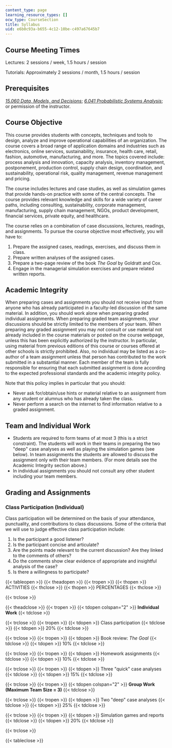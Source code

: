 ```yaml
---
content_type: page
learning_resource_types: []
ocw_type: CourseSection
title: Syllabus
uid: e6b0c93a-b655-4c12-10be-c497a67645b7
---
```


Course Meeting Times
--------------------

Lectures: 2 sessions / week, 1.5 hours / session

Tutorials: Approximately 2 sessions / month, 1.5 hours / session

Prerequisites
-------------

[_15.060 Data, Models, and Decisions_](/courses/15-060-data-models-and-decisions-fall-2014/); [_6.041 Probabilistic Systems Analysis_](/courses/6-041-probabilistic-systems-analysis-and-applied-probability-fall-2010/); or permission of the instructor.

Course Objective
----------------

This course provides students with concepts, techniques and tools to design, analyze and improve operational capabilities of an organization. The course covers a broad range of application domains and industries such as electronics, online services, sustainability, insurance, health care, retail, fashion, automotive, manufacturing, and more. The topics covered include: process analysis and innovation, capacity analysis, inventory management, postponement, production control, supply chain design, coordination, and sustainability, operational risk, quality management, revenue management and pricing.

The course includes lectures and case studies, as well as simulation games that provide hands-on practice with some of the central concepts. The course provides relevant knowledge and skills for a wide variety of career paths, including consulting, sustainability, corporate management, manufacturing, supply chain management, NGOs, product development, financial services, private equity, and healthcare.

The course relies on a combination of case discussions, lectures, readings, and assignments. To pursue the course objective most effectively, you will have to:

1.  Prepare the assigned cases, readings, exercises, and discuss them in class.
2.  Prepare written analyses of the assigned cases.
3.  Prepare a two-page review of the book _The Goal_ by Goldratt and Cox.
4.  Engage in the managerial simulation exercises and prepare related written reports.

Academic Integrity
------------------

When preparing cases and assignments you should not receive input from anyone who has already participated in a faculty-led discussion of the same material. In addition, you should work alone when preparing graded individual assignments. When preparing graded team assignments, your discussions should be strictly limited to the members of your team. When preparing any graded assignment you may _not_ consult or use material not already included in the course materials or posted on the course webpage, unless this has been explicitly authorized by the instructor. In particular, using material from previous editions of this course or courses offered at other schools is strictly prohibited. Also, no individual may be listed as a co-author of a team assignment unless that person has contributed to the work submitted in a substantial manner. Each member of the team is fully responsible for ensuring that each submitted assignment is done according to the expected professional standards and the academic integrity policy.

Note that this policy implies in particular that you should:

*   Never ask for/obtain/use hints or material relative to an assignment from any student or alumnus who has already taken the class.
*   Never perform a search on the internet to find information relative to a graded assignment.

Team and Individual Work
------------------------

*   Students are required to form teams of at most 3 (this is a strict constraint). The students will work in their teams in preparing the two "deep" case analyses as well as playing the simulation games (see below). In team assignments the students are allowed to discuss the assignment only with their team members. (For more details see the Academic Integrity section above.)
*   In individual assignments you should not consult any other student including your team members.

Grading and Assignments
-----------------------

### Class Participation (Individual)

Class participation will be determined on the basis of your attendance, punctuality, and contributions to class discussions. Some of the criteria that we will use to judge effective class participation include:

1.  Is the participant a good listener?
2.  Is the participant concise and articulate?
3.  Are the points made relevant to the current discussion? Are they linked to the comments of others?
4.  Do the comments show clear evidence of appropriate and insightful analysis of the case?
5.  Is there a willingness to participate?

{{< tableopen >}}
{{< theadopen >}}
{{< tropen >}}
{{< thopen >}}
ACTIVITIES
{{< thclose >}}
{{< thopen >}}
PERCENTAGES
{{< thclose >}}

{{< trclose >}}

{{< theadclose >}}
{{< tropen >}}
{{< tdopen colspan="2" >}}
**Individual Work**
{{< tdclose >}}

{{< trclose >}}
{{< tropen >}}
{{< tdopen >}}
Class participation
{{< tdclose >}}
{{< tdopen >}}
20%
{{< tdclose >}}

{{< trclose >}}
{{< tropen >}}
{{< tdopen >}}
Book review: _The Goal_
{{< tdclose >}}
{{< tdopen >}}
10%
{{< tdclose >}}

{{< trclose >}}
{{< tropen >}}
{{< tdopen >}}
Homework assignments
{{< tdclose >}}
{{< tdopen >}}
10%
{{< tdclose >}}

{{< trclose >}}
{{< tropen >}}
{{< tdopen >}}
Three "quick" case analyses
{{< tdclose >}}
{{< tdopen >}}
15%
{{< tdclose >}}

{{< trclose >}}
{{< tropen >}}
{{< tdopen colspan="2" >}}
**Group Work (Maximum Team Size = 3)**
{{< tdclose >}}

{{< trclose >}}
{{< tropen >}}
{{< tdopen >}}
Two "deep" case analyses
{{< tdclose >}}
{{< tdopen >}}
25%
{{< tdclose >}}

{{< trclose >}}
{{< tropen >}}
{{< tdopen >}}
Simulation games and reports
{{< tdclose >}}
{{< tdopen >}}
20%
{{< tdclose >}}

{{< trclose >}}

{{< tableclose >}}